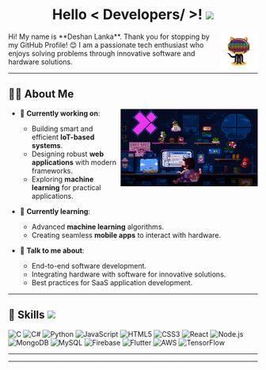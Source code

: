 <h1 align="center"> Hello < Developers/ >! <img src="https://raw.githubusercontent.com/MartinHeinz/MartinHeinz/master/wave.gif" width="50px"> </h1>

<img width="15%" align="right" alt="Code GIF" src="https://github.com/deshanlankal/deshanlankal/blob/main/daftpunktocat-guy.gif" />

<div size='1px'>  
Hi! My name is **Deshan Lanka**.  
Thank you for stopping by my GitHub Profile! 😊  
I am a passionate tech enthusiast who enjoys solving problems through innovative software and hardware solutions.  
</div>

---

<h2> 🧑‍💻 About Me </h2>

<img width="55%" align="right" alt="Coding Banner" src="https://github.com/deshanlankal/deshanlankal/blob/main/225813708-98b745f2-7d22-48cf-9150-083f1b00d6c9.gif" />

- 🔭 **Currently working on**:  
  - Building smart and efficient **IoT-based systems**.  
  - Designing robust **web applications** with modern frameworks.  
  - Exploring **machine learning** for practical applications.

- 🌱 **Currently learning**:  
  - Advanced **machine learning** algorithms.  
  - Creating seamless **mobile apps** to interact with hardware.

- 💬 **Talk to me about**:  
  - End-to-end software development.  
  - Integrating hardware with software for innovative solutions.  
  - Best practices for SaaS application development.

---

<h2> 🚀 Skills <img src="https://media2.giphy.com/media/QssGEmpkyEOhBCb7e1/giphy.gif?cid=ecf05e47a0n3gi1bfqntqmob8g9aid1oyj2wr3ds3mg700bl&rid=giphy.gif" width="32px"> </h2>

![C](https://img.shields.io/badge/c-%2300599C.svg?style=for-the-badge&logo=c&logoColor=white) ![C#](https://img.shields.io/badge/c%23-%23239120.svg?style=for-the-badge&logo=csharp&logoColor=white) ![Python](https://img.shields.io/badge/python-3670A0?style=for-the-badge&logo=python&logoColor=ffdd54) ![JavaScript](https://img.shields.io/badge/javascript-%23323330.svg?style=for-the-badge&logo=javascript&logoColor=%23F7DF1E) ![HTML5](https://img.shields.io/badge/html5-%23E34F26.svg?style=for-the-badge&logo=html5&logoColor=white) ![CSS3](https://img.shields.io/badge/css3-%231572B6.svg?style=for-the-badge&logo=css3&logoColor=white) ![React](https://img.shields.io/badge/react-%2320232a.svg?style=for-the-badge&logo=react&logoColor=%2361DAFB) ![Node.js](https://img.shields.io/badge/node.js-6DA55F?style=for-the-badge&logo=node.js&logoColor=white) ![MongoDB](https://img.shields.io/badge/MongoDB-%234ea94b.svg?style=for-the-badge&logo=mongodb&logoColor=white) ![MySQL](https://img.shields.io/badge/mysql-4479A1.svg?style=for-the-badge&logo=mysql&logoColor=white) ![Firebase](https://img.shields.io/badge/firebase-%23039BE5.svg?style=for-the-badge&logo=firebase) ![Flutter](https://img.shields.io/badge/Flutter-%2302569B.svg?style=for-the-badge&logo=Flutter&logoColor=white) ![AWS](https://img.shields.io/badge/AWS-%23FF9900.svg?style=for-the-badge&logo=amazon-aws&logoColor=white) ![TensorFlow](https://img.shields.io/badge/TensorFlow-%23FF6F00.svg?style=for-the-badge&logo=tensorflow&logoColor=white)

---

---
